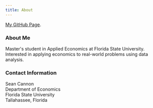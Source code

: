 ```yaml
---
title: About
---
```


[My GitHub Page](https://github.com/scannon2k).

### About Me

Master's student in Applied Economics at Florida State University. Interested in applying economics to real-world problems using data analysis.

### Contact Information

Sean Cannon<br/>
Department of Economics<br/>
Florida State University <br/>
Tallahassee, Florida<br/>
